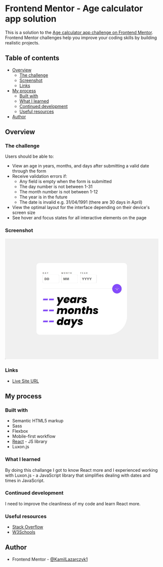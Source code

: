 # Frontend Mentor - Age calculator app solution

This is a solution to the [Age calculator app challenge on Frontend Mentor](https://www.frontendmentor.io/challenges/age-calculator-app-dF9DFFpj-Q). Frontend Mentor challenges help you improve your coding skills by building realistic projects. 

## Table of contents

- [Overview](#overview)
  - [The challenge](#the-challenge)
  - [Screenshot](#screenshot)
  - [Links](#links)
- [My process](#my-process)
  - [Built with](#built-with)
  - [What I learned](#what-i-learned)
  - [Continued development](#continued-development)
  - [Useful resources](#useful-resources)
- [Author](#author)

## Overview

### The challenge

Users should be able to:

- View an age in years, months, and days after submitting a valid date through the form
- Receive validation errors if:
  - Any field is empty when the form is submitted
  - The day number is not between 1-31
  - The month number is not between 1-12
  - The year is in the future
  - The date is invalid e.g. 31/04/1991 (there are 30 days in April)
- View the optimal layout for the interface depending on their device's screen size
- See hover and focus states for all interactive elements on the page

### Screenshot

![](./screenshot.jpg)

### Links

- [Live Site URL](https://kamillazarczyk1.github.io/age-calculator-app/)

## My process

### Built with

- Semantic HTML5 markup
- Sass
- Flexbox
- Mobile-first workflow
- [React](https://reactjs.org/) - JS library
- Luxon.js

### What I learned

By doing this challange I got to know React more and I experienced working with Luxon.js - a JavaScript library that simplifies dealing with dates and times in JavaScript.

### Continued development

I need to improve the cleanliness of my code and learn React more.

### Useful resources

- [Stack Overflow](https://stackoverflow.com/)
- [W3Schools](https://www.w3schools.com/)

## Author

- Frontend Mentor - [@KamilLazarczyk1](https://www.frontendmentor.io/profile/KamilLazarczyk1)